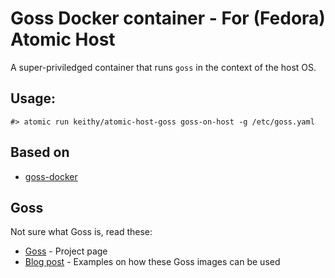 # Goss Docker container - For (Fedora) Atomic Host

A super-priviledged container that runs `goss` in the context of the host OS.

## Usage:
```
#> atomic run keithy/atomic-host-goss goss-on-host -g /etc/goss.yaml
```

## Based on
* [goss-docker](https://github.com/aelsabbahy/goss-docker)

## Goss
Not sure what Goss is, read these:

* [Goss](https://github.com/aelsabbahy/goss) - Project page
* [Blog post](https://medium.com/@aelsabbahy/docker-1-12-kubernetes-simplified-health-checks-and-container-ordering-with-goss-fa8debbe676c) - Examples on how these Goss images can be used


